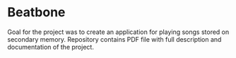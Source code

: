 # Beatbone
Goal for the project was to create an application for playing songs stored on secondary memory. Repository contains PDF file with full description and documentation of the project.

